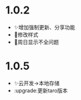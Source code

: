 # 1.0.2
 - :sparkles:增加强制更新、分享功能
 - :lipstick:修改样式
 - :bug:周日显示不全问题

# 1.0.5
 - :sparkles:云开发->本地存储
 - :upgrade:更新taro版本